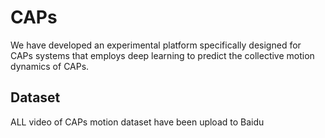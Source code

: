 # CAPs
We have developed an experimental platform specifically designed for CAPs systems that employs deep learning to predict the collective motion dynamics of CAPs.

## Dataset
ALL video of CAPs motion dataset have been upload to Baidu

